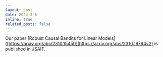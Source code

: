 ```yaml
---
layout: post
date: 2024-3-6 
inline: true
related_posts: false
---
```


Our paper [Robust Causal Bandits for Linear Models]([https://arxiv.org/abs/2310.15450](https://arxiv.org/abs/2310.19794v2) is published in JSAIT. 

